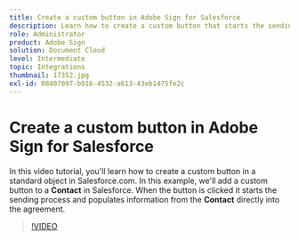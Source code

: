 ```yaml
---
title: Create a custom button in Adobe Sign for Salesforce
description: Learn how to create a custom button that starts the sending process and auto populates an agreement
role: Administrator
product: Adobe Sign
solution: Document Cloud
level: Intermediate
topic: Integrations
thumbnail: 17352.jpg
exl-id: 08407097-b916-4532-a613-43eb1475fe2c
---
```

# Create a custom button in Adobe Sign for Salesforce

In this video tutorial, you'll learn how to create a custom button in a standard object in Salesforce.com. In this example, we'll add a custom button to a **Contact** in Salesforce. When the button is clicked it starts the sending process and populates information from the **Contact** directly into the agreement.

>[!VIDEO](https://video.tv.adobe.com/v/17352?hidetitle=true)
